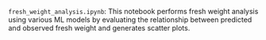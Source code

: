 `fresh_weight_analysis.ipynb`: This notebook performs fresh weight analysis using various ML models by evaluating the relationship between predicted and observed fresh weight and generates scatter plots. 
